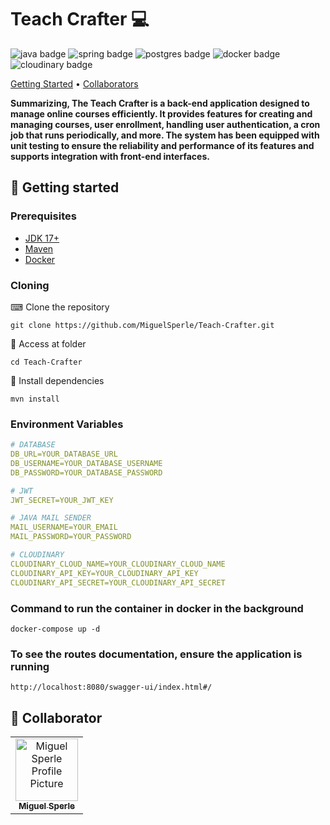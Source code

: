 <h1 style="font-weight: bold;">Teach Crafter 💻</h1>

<p>
    <img src="https://img.shields.io/badge/java-%23ED8B00.svg?style=for-the-badge&logo=openjdk&logoColor=white" alt="java badge"/>
    <img src="https://img.shields.io/badge/spring-%236DB33F.svg?style=for-the-badge&logo=spring&logoColor=white" alt="spring badge"/>
    <img src="https://img.shields.io/badge/postgres-%23316192.svg?style=for-the-badge&logo=postgresql&logoColor=white" alt="postgres badge"/>
    <img src="https://img.shields.io/badge/docker-%230db7ed.svg?style=for-the-badge&logo=docker&logoColor=white" alt="docker badge"/>
    <img src="https://img.shields.io/badge/cloudinary%20%20-8A2BE2?style=for-the-badge&logo=cloudinary&logoColor=white&colorB=blue" alt="cloudinary badge"/>
</p>

<p>
    <a href="#started">Getting Started</a> •
    <a href="#colab">Collaborators</a>
</p>

<p>
    <b>
        Summarizing, The Teach Crafter is a back-end application designed to manage online courses efficiently.
        It provides features for creating and managing courses, user enrollment, handling user authentication, a cron job that runs periodically, 
        and more. The system has been equipped with unit testing to ensure the reliability and performance of its features and
        supports integration with front-end interfaces.
    </b>
</p>

<h2 id="started">🚀 Getting started</h2>

<h3>Prerequisites</h3>

- [JDK 17+](https://www.oracle.com/br/java/technologies/downloads/)
- [Maven](https://maven.apache.org/download.cgi)
- [Docker](https://docs.docker.com/)

<h3>Cloning</h3>

⌨ Clone the repository

```
git clone https://github.com/MiguelSperle/Teach-Crafter.git
```

📂 Access at folder

```
cd Teach-Crafter
```

📡 Install dependencies

```
mvn install
```

<h3>Environment Variables</h3>

```yaml
# DATABASE
DB_URL=YOUR_DATABASE_URL
DB_USERNAME=YOUR_DATABASE_USERNAME
DB_PASSWORD=YOUR_DATABASE_PASSWORD

# JWT
JWT_SECRET=YOUR_JWT_KEY

# JAVA MAIL SENDER
MAIL_USERNAME=YOUR_EMAIL
MAIL_PASSWORD=YOUR_PASSWORD

# CLOUDINARY
CLOUDINARY_CLOUD_NAME=YOUR_CLOUDINARY_CLOUD_NAME
CLOUDINARY_API_KEY=YOUR_CLOUDINARY_API_KEY
CLOUDINARY_API_SECRET=YOUR_CLOUDINARY_API_SECRET
```

<h3>Command to run the container in docker in the background</h3>

```
docker-compose up -d
```

<h3>To see the routes documentation, ensure the application is running</h3>

```
http://localhost:8080/swagger-ui/index.html#/
```

<h2 id="colab">🤝 Collaborator</h2>

<table>
  <tr>
    <td align="center">
      <a href="#">
        <img src="https://avatars.githubusercontent.com/u/102910354?v=4" width="100px;" alt="Miguel Sperle Profile Picture"/><br>
        <sub>
          <b>Miguel Sperle</b>
        </sub>
      </a>
    </td>
  </tr>
</table>